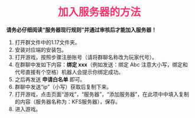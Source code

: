 # <div align="center"><font color=#FD366D>加入服务器的方法</font></div>
**请务必仔细阅读“服务器现行规则”并通过审核后才能加入服务器！**
1. 打开群文件中的1.17文件夹。
2. 安装对应端的安装包。 
3. 打开游戏，按照步骤注册账号（请将群聊名称改为玩家代号）。
4. 在群聊中发如下内容：**绑定 xxx**（例如发送：绑定 Abc 注意大小写，绑定和代号直接有个空格）机器人会提示你绑定成功。
5. 之后再发送 **申请白名单** 即可。
6. 群聊中发送“ip”（小写）获取后复制下来。
7. 打开游戏，点击页面“游戏”，“服务器”，“添加服务器”，在此项中中填入复制的内容（服务器名称为：KFS服务器），保存。
8. 进入游戏。